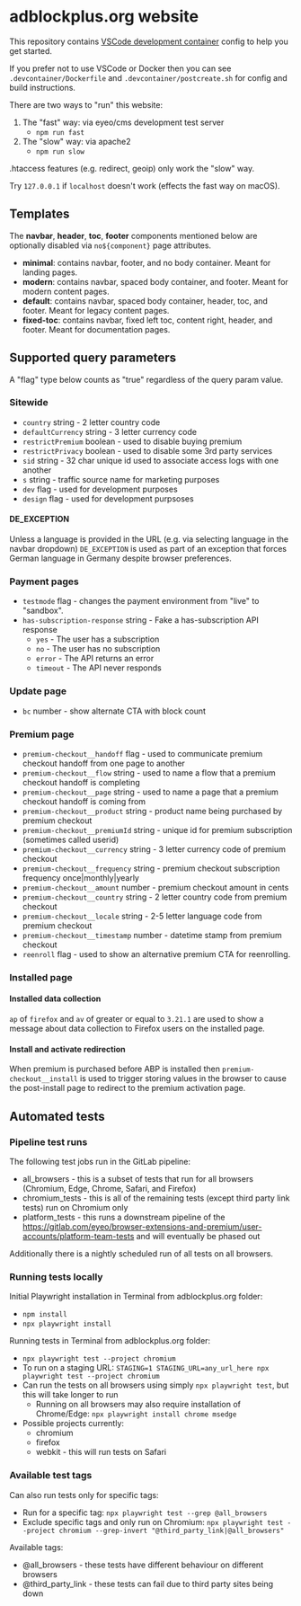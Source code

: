 # adblockplus.org website

This repository contains [VSCode development container](https://code.visualstudio.com/docs/remote/containers) config to help you get started.

If you prefer not to use VSCode or Docker then you can see `.devcontainer/Dockerfile` and `.devcontainer/postcreate.sh` for config and build instructions.

There are two ways to "run" this website:

1. The "fast" way: via eyeo/cms development test server
    - `npm run fast`
1. The "slow" way: via apache2
    - `npm run slow`

.htaccess features (e.g. redirect, geoip) only work the "slow" way.

Try `127.0.0.1` if `localhost` doesn't work (effects the fast way on macOS).

## Templates

The **navbar**, **header**, **toc**, **footer** components mentioned below are optionally disabled via `no${component}` page attributes.

- **minimal**: contains navbar, footer, and no body container. Meant for landing pages.
- **modern**: contains navbar, spaced body container, and footer. Meant for modern content pages.
- **default**: contains navbar, spaced body container, header, toc, and footer. Meant for legacy content pages.
- **fixed-toc**: contains navbar, fixed left toc, content right, header, and footer. Meant for documentation pages.

## Supported query parameters

A "flag" type below counts as "true" regardless of the query param value.

### Sitewide

- `country` string - 2 letter country code
- `defaultCurrency` string - 3 letter currency code
- `restrictPremium` boolean - used to disable buying premium
- `restrictPrivacy` boolean - used to disable some 3rd party services
- `sid` string - 32 char unique id used to associate access logs with one another
- `s` string - traffic source name for marketing purposes
- `dev` flag - used for development purposes
- `design` flag - used for development purpsoses

#### DE_EXCEPTION

Unless a language is provided in the URL (e.g. via selecting language in the navbar dropdown) `DE_EXCEPTION` is used as part of an exception that forces German language in Germany despite browser preferences.

### Payment pages

- `testmode` flag - changes the payment environment from "live" to "sandbox".
- `has-subscription-response` string - Fake a has-subscription API response
    - `yes` - The user has a subscription
    - `no` - The user has no subscription
    - `error` - The API returns an error
    - `timeout` - The API never responds

### Update page

- `bc` number - show alternate CTA with block count

### Premium page

- `premium-checkout__handoff` flag - used to communicate premium checkout handoff from one page to another
- `premium-checkout__flow` string - used to name a flow that a premium checkout handoff is completing
- `premium-checkout__page` string - used to name a page that a premium checkout handoff is coming from
- `premium-checkout__product` string - product name being purchased by premium checkout
- `premium-checkout__premiumId` string - unique id for premium subscription (sometimes called userid)
- `premium-checkout__currency` string - 3 letter currency code of premium checkout
- `premium-checkout__frequency` string - premium checkout subscription frequency once|monthly|yearly
- `premium-checkout__amount` number - premium checkout amount in cents
- `premium-checkout__country` string - 2 letter country code from premium checkout
- `premium-checkout__locale` string - 2-5 letter language code from premium checkout
- `premium-checkout__timestamp` number - datetime stamp from premium checkout
- `reenroll` flag - used to show an alternative premium CTA for reenrolling.

### Installed page

#### Installed data collection

`ap` of `firefox` and `av` of greater or equal to `3.21.1` are used to show a message about data collection to Firefox users on the installed page.

#### Install and activate redirection

When premium is purchased before ABP is installed then `premium-checkout__install` is used to trigger storing values in the browser to cause the post-install page to redirect to the premium activation page.

## Automated tests

### Pipeline test runs

The following test jobs run in the GitLab pipeline:
- all_browsers - this is a subset of tests that run for all browsers (Chromium, Edge, Chrome, Safari, and Firefox)
- chromium_tests - this is all of the remaining tests (except third party link tests) run on Chromium only
- platform_tests - this runs a downstream pipeline of the https://gitlab.com/eyeo/browser-extensions-and-premium/user-accounts/platform-team-tests and will eventually be phased out

Additionally there is a nightly scheduled run of all tests on all browsers.

### Running tests locally

Initial Playwright installation in Terminal from adblockplus.org folder:
- `npm install`
- `npx playwright install`

Running tests in Terminal from adblockplus.org folder:
- `npx playwright test --project chromium`
- To run on a staging URL: `STAGING=1 STAGING_URL=any_url_here npx playwright test --project chromium`
- Can run the tests on all browsers using simply `npx playwright test`, but this will take longer to run
  - Running on all browsers may also require installation of Chrome/Edge: `npx playwright install chrome msedge`
- Possible projects currently:
  - chromium
  - firefox
  - webkit - this will run tests on Safari

### Available test tags

Can also run tests only for specific tags:
- Run for a specific tag: `npx playwright test --grep @all_browsers`
- Exclude specific tags and only run on Chromium: `npx playwright test --project chromium --grep-invert "@third_party_link|@all_browsers"`

Available tags:
- @all_browsers - these tests have different behaviour on different browsers
- @third_party_link - these tests can fail due to third party sites being down
